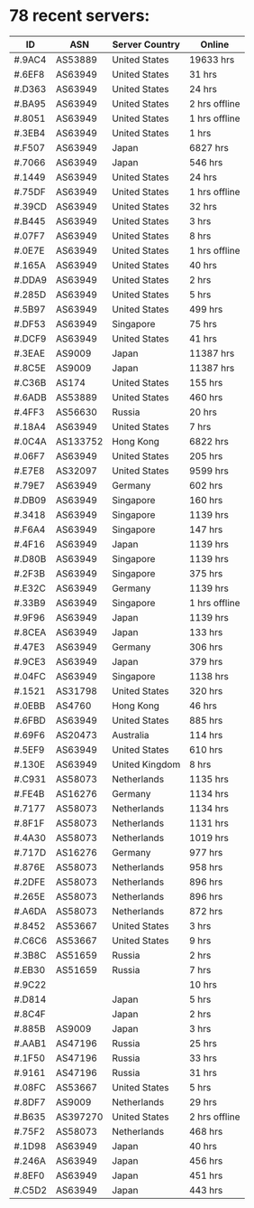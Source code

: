 # 78 recent servers:

| ID | ASN | Server Country | Online |
| ------ | ------ | ------ | ------ |
| #.9AC4 | AS53889 | United States | 19633 hrs |
| #.6EF8 | AS63949 | United States | 31 hrs |
| #.D363 | AS63949 | United States | 24 hrs |
| #.BA95 | AS63949 | United States | 2 hrs offline |
| #.8051 | AS63949 | United States | 1 hrs offline |
| #.3EB4 | AS63949 | United States | 1 hrs |
| #.F507 | AS63949 | Japan | 6827 hrs |
| #.7066 | AS63949 | Japan | 546 hrs |
| #.1449 | AS63949 | United States | 24 hrs |
| #.75DF | AS63949 | United States | 1 hrs offline |
| #.39CD | AS63949 | United States | 32 hrs |
| #.B445 | AS63949 | United States | 3 hrs |
| #.07F7 | AS63949 | United States | 8 hrs |
| #.0E7E | AS63949 | United States | 1 hrs offline |
| #.165A | AS63949 | United States | 40 hrs |
| #.DDA9 | AS63949 | United States | 2 hrs |
| #.285D | AS63949 | United States | 5 hrs |
| #.5B97 | AS63949 | United States | 499 hrs |
| #.DF53 | AS63949 | Singapore | 75 hrs |
| #.DCF9 | AS63949 | United States | 41 hrs |
| #.3EAE | AS9009 | Japan | 11387 hrs |
| #.8C5E | AS9009 | Japan | 11387 hrs |
| #.C36B | AS174 | United States | 155 hrs |
| #.6ADB | AS53889 | United States | 460 hrs |
| #.4FF3 | AS56630 | Russia | 20 hrs |
| #.18A4 | AS63949 | United States | 7 hrs |
| #.0C4A | AS133752 | Hong Kong | 6822 hrs |
| #.06F7 | AS63949 | United States | 205 hrs |
| #.E7E8 | AS32097 | United States | 9599 hrs |
| #.79E7 | AS63949 | Germany | 602 hrs |
| #.DB09 | AS63949 | Singapore | 160 hrs |
| #.3418 | AS63949 | Singapore | 1139 hrs |
| #.F6A4 | AS63949 | Singapore | 147 hrs |
| #.4F16 | AS63949 | Japan | 1139 hrs |
| #.D80B | AS63949 | Singapore | 1139 hrs |
| #.2F3B | AS63949 | Singapore | 375 hrs |
| #.E32C | AS63949 | Germany | 1139 hrs |
| #.33B9 | AS63949 | Singapore | 1 hrs offline |
| #.9F96 | AS63949 | Japan | 1139 hrs |
| #.8CEA | AS63949 | Japan | 133 hrs |
| #.47E3 | AS63949 | Germany | 306 hrs |
| #.9CE3 | AS63949 | Japan | 379 hrs |
| #.04FC | AS63949 | Singapore | 1138 hrs |
| #.1521 | AS31798 | United States | 320 hrs |
| #.0EBB | AS4760 | Hong Kong | 46 hrs |
| #.6FBD | AS63949 | United States | 885 hrs |
| #.69F6 | AS20473 | Australia | 114 hrs |
| #.5EF9 | AS63949 | United States | 610 hrs |
| #.130E | AS63949 | United Kingdom | 8 hrs |
| #.C931 | AS58073 | Netherlands | 1135 hrs |
| #.FE4B | AS16276 | Germany | 1134 hrs |
| #.7177 | AS58073 | Netherlands | 1134 hrs |
| #.8F1F | AS58073 | Netherlands | 1131 hrs |
| #.4A30 | AS58073 | Netherlands | 1019 hrs |
| #.717D | AS16276 | Germany | 977 hrs |
| #.876E | AS58073 | Netherlands | 958 hrs |
| #.2DFE | AS58073 | Netherlands | 896 hrs |
| #.265E | AS58073 | Netherlands | 896 hrs |
| #.A6DA | AS58073 | Netherlands | 872 hrs |
| #.8452 | AS53667 | United States | 3 hrs |
| #.C6C6 | AS53667 | United States | 9 hrs |
| #.3B8C | AS51659 | Russia | 2 hrs |
| #.EB30 | AS51659 | Russia | 7 hrs |
| #.9C22 |  |  | 10 hrs |
| #.D814 |  | Japan | 5 hrs |
| #.8C4F |  | Japan | 2 hrs |
| #.885B | AS9009 | Japan | 3 hrs |
| #.AAB1 | AS47196 | Russia | 25 hrs |
| #.1F50 | AS47196 | Russia | 33 hrs |
| #.9161 | AS47196 | Russia | 31 hrs |
| #.08FC | AS53667 | United States | 5 hrs |
| #.8DF7 | AS9009 | Netherlands | 29 hrs |
| #.B635 | AS397270 | United States | 2 hrs offline |
| #.75F2 | AS58073 | Netherlands | 468 hrs |
| #.1D98 | AS63949 | Japan | 40 hrs |
| #.246A | AS63949 | Japan | 456 hrs |
| #.8EF0 | AS63949 | Japan | 451 hrs |
| #.C5D2 | AS63949 | Japan | 443 hrs |

